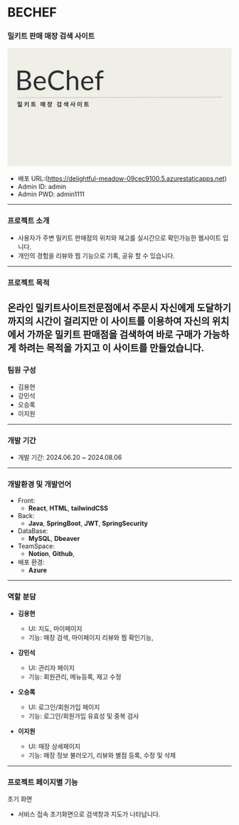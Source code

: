 # BECHEF
### 밀키트 판매 매장 검색 사이트
![이미지](https://github.com/yonghyuny/bechefFront/blob/main/readme.png)

+ 배포 URL:(https://delightful-meadow-09cec9100.5.azurestaticapps.net)
+ Admin ID: admin
+ Admin PWD: admin1111
---

### 프로젝트 소개
+ 사용자가 주변 밀키트 판매점의 위치와 재고를 실시간으로 확인가능한 웹사이트 입니다.
+ 개인의 경험을 리뷰와 찜 기능으로 기록, 공유 할 수 있습니다.
---

### 프로젝트 목적
온라인 밀키트사이트전문점에서 주문시 자신에게 도달하기까지의 시간이 걸리지만 이 사이트를 이용하여
자신의 위치에서 가까운 밀키트 판매점을 검색하여 바로 구매가 가능하게 하려는 목적을 가지고 이 사이트를 만들었습니다.
---

### 팀원 구성
+ 김용현
+ 강민석
+ 오승록
+ 이지원
---

### 개발 기간 
+ 개발 기간: 2024.06.20 ~ 2024.08.06
---

### 개발환경 및 개발언어
+ Front:
  + **React**, **HTML**, **tailwindCSS**
+ Back:
  + **Java**, **SpringBoot**, **JWT**, **SpringSecurity** 
+ DataBase:
  + **MySQL**, **Dbeaver**
+ TeamSpace:
  + **Notion**, **Github**, 
+ 배포 환경:
  + **Azure**
---

### 역할 분담
+ **김용현**
  + UI: 지도, 마이페이지
  + 기능: 매장 검색, 마이페이지 리뷰와 찜 확인기능, 

+ **강민석**
  + UI: 관리자 페이지
  + 기능: 회원관리, 메뉴등록, 재고 수정
 
+ **오승록**
  + UI: 로그인/회원가입 페이지
  + 기능: 로그인/회원가입 유효성 및 중복 검사

+ **이지원**
  + UI: 매장 상세페이지
  + 기능: 매장 정보 불러오기, 리뷰와 별점 등록, 수정 및 삭제 
---

### 프로젝트 페이지별 기능

초기 화면 
+ 서비스 접속 초기화면으로 검색창과 지도가 나타납니다.












  
